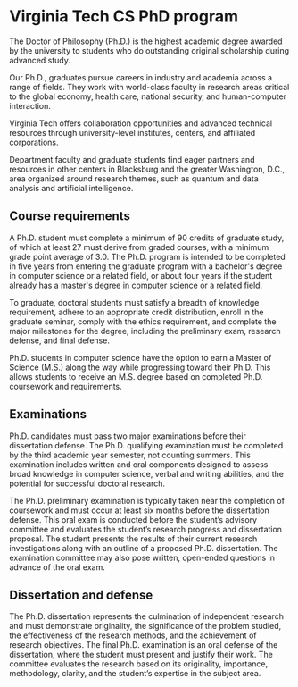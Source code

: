 # Virginia Tech CS PhD program

The Doctor of Philosophy (Ph.D.) is the highest academic degree awarded by the university to students who do outstanding original scholarship during advanced study.

Our Ph.D., graduates pursue careers in industry and academia across a range of fields. They work with world-class faculty in research areas critical to the global economy, health care, national security, and human-computer interaction.

Virginia Tech offers collaboration opportunities and advanced technical resources through university-level institutes, centers, and affiliated corporations.

Department faculty and graduate students find eager partners and resources in other centers in Blacksburg and the greater Washington, D.C., area organized around research themes, such as quantum and data analysis and artificial intelligence.

## Course requirements
A Ph.D. student must complete a minimum of 90 credits of graduate study, of which at least 27 must derive from graded courses, with a minimum grade point average of 3.0. The Ph.D. program is intended to be completed in five years from entering the graduate program with a bachelor's degree in computer science or a related field, or about four years if the student already has a master's degree in computer science or a related field.

To graduate, doctoral students must satisfy a breadth of knowledge requirement, adhere to an appropriate credit distribution, enroll in the graduate seminar, comply with the ethics requirement, and complete the major milestones for the degree, including the preliminary exam, research defense, and final defense.

Ph.D. students in computer science have the option to earn a Master of Science (M.S.) along the way while progressing toward their Ph.D. This allows students to receive an M.S. degree based on completed Ph.D. coursework and requirements. 

## Examinations
Ph.D. candidates must pass two major examinations before their dissertation defense. The Ph.D. qualifying examination must be completed by the third academic year semester, not counting summers. This examination includes written and oral components designed to assess broad knowledge in computer science, verbal and writing abilities, and the potential for successful doctoral research.

The Ph.D. preliminary examination is typically taken near the completion of coursework and must occur at least six months before the dissertation defense. This oral exam is conducted before the student’s advisory committee and evaluates the student’s research progress and dissertation proposal. The student presents the results of their current research investigations along with an outline of a proposed Ph.D. dissertation. The examination committee may also pose written, open-ended questions in advance of the oral exam.

## Dissertation and defense
The Ph.D. dissertation represents the culmination of independent research and must demonstrate originality, the significance of the problem studied, the effectiveness of the research methods, and the achievement of research objectives. The final Ph.D. examination is an oral defense of the dissertation, where the student must present and justify their work. The committee evaluates the research based on its originality, importance, methodology, clarity, and the student’s expertise in the subject area.